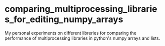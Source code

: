 # comparing_multiprocessing_libraries_for_editing_numpy_arrays
My personal experiments on different libreries for comparing the performance of multiprocessing libraries in python's numpy arrays and lists.
